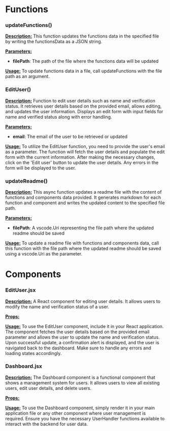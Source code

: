 # **Functions**

### **updateFunctions()**

<u>**Description:**</u>
This function updates the functions data in the specified file by writing the functionsData as a JSON string.

<u>**Parameters:**</u>
- **filePath**: The path of the file where the functions data will be updated

<u>**Usage:**</u>
To update functions data in a file, call updateFunctions with the file path as an argument.

### **EditUser()**

<u>**Description:**</u>
Function to edit user details such as name and verification status. It retrieves user details based on the provided email, allows editing, and updates the user information. Displays an edit form with input fields for name and verified status along with error handling.

<u>**Parameters:**</u>
- **email**: The email of the user to be retrieved or updated

<u>**Usage:**</u>
To utilize the EditUser function, you need to provide the user's email as a parameter. The function will fetch the user details and populate the edit form with the current information. After making the necessary changes, click on the 'Edit user' button to update the user details. Any errors in the form will be displayed to the user.

### **updateReadme()**

<u>**Description:**</u>
This async function updates a readme file with the content of functions and components data provided. It generates markdown for each function and component and writes the updated content to the specified file path.

<u>**Parameters:**</u>
- **filePath**: A vscode.Uri representing the file path where the updated readme should be saved

<u>**Usage:**</u>
To update a readme file with functions and components data, call this function with the file path where the updated readme should be saved using a vscode.Uri as the parameter.

# **Components**

### **EditUser.jsx**

<u>**Description:**</u>
A React component for editing user details. It allows users to modify the name and verification status of a user.

<u>**Props:**</u>


<u>**Usage:**</u>
To use the EditUser component, include it in your React application. The component fetches the user details based on the provided email parameter and allows the user to update the name and verification status. Upon successful update, a confirmation alert is displayed, and the user is navigated back to the dashboard. Make sure to handle any errors and loading states accordingly.

### **Dashboard.jsx**

<u>**Description:**</u>
The Dashboard component is a functional component that shows a management system for users. It allows users to view all existing users, edit user details, and delete users.

<u>**Props:**</u>


<u>**Usage:**</u>
To use the Dashboard component, simply render it in your main application file or any other component where user management is required. Ensure you have the necessary UserHandler functions available to interact with the backend for user data.
